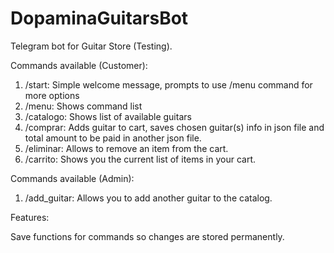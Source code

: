 # DopaminaGuitarsBot
Telegram bot for Guitar Store (Testing).

Commands available (Customer): 

1. /start: Simple welcome message, prompts to use /menu command for more options
2. /menu: Shows command list
3. /catalogo: Shows list of available guitars
4. /comprar: Adds guitar to cart, saves chosen guitar(s) info in json file and total amount to be paid in another json file.
5. /eliminar: Allows to remove an item from the cart.
6. /carrito: Shows you the current list of items in your cart.

Commands available (Admin):

1. /add_guitar: Allows you to add another guitar to the catalog.

Features:

Save functions for commands so changes are stored permanently.
